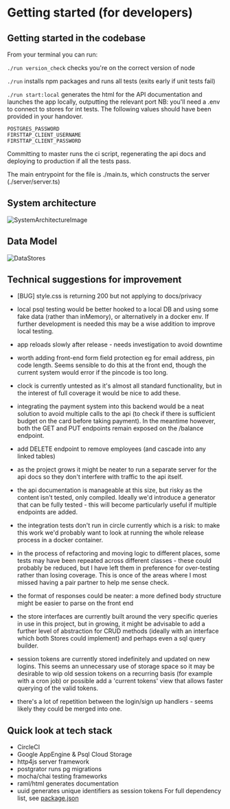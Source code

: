 # Getting started (for developers)

## Getting started in the codebase

From your terminal you can run: 

`./run version_check` checks you're on the correct version of node

`./run` installs npm packages and runs all tests (exits early if unit tests fail) 

`./run start:local` generates the html for the API documentation and launches the app locally, outputting the relevant port
NB: you'll need a .env to connect to stores for int tests. The following values should have been provided in your handover.
```
POSTGRES_PASSWORD
FIRSTTAP_CLIENT_USERNAME
FIRSTTAP_CLIENT_PASSWORD
```

Committing to master runs the ci script, regenerating the api docs and deploying to production if all the tests pass. 

The main entrypoint for the file is ./main.ts, which constructs the server (./server/server.ts)


## System architecture

![SystemArchitectureImage](https://github.com/makersacademy/isabel-cooper-sp/blob/master/projectDocumentation/images/systemArchitecture.JPG)

## Data Model

![DataStores](https://github.com/makersacademy/isabel-cooper-sp/blob/master/projectDocumentation/images/dataStores.png)

## Technical suggestions for improvement
- [BUG] style.css is returning 200 but not applying to docs/privacy

- local psql testing would be better hooked to a local DB and using some fake data (rather than inMemory), or alternatively in a docker env. If further development is needed this may be a wise addition to improve local testing. 

- app reloads slowly after release - needs investigation to avoid downtime

- worth adding front-end form field protection eg for email address, pin code length. Seems sensible to do this at the front end, though the current system would error if the pincode is too long. 

- clock is currently untested as it's almost all standard functionality, but in the interest of full coverage it would be nice to add these. 

- integrating the payment system into this backend would be a neat solution to avoid multiple calls to the api (to check if there is sufficient budget on the card before taking payment). In the meantime however, both the GET and PUT endpoints remain exposed on the /balance endpoint. 

- add DELETE endpoint to remove employees (and cascade into any linked tables)

- as the project grows it might be neater to run a separate server for the api docs so they don't interfere with traffic to the api itself.

- the api documentation is manageable at this size, but risky as the content isn't tested, only compiled. Ideally we'd introduce a generator that can be fully tested - this will become particularly useful if multiple endpoints are added. 

- the integration tests don't run in circle currently which is a risk: to make this work we'd probably want to look at running the whole release process in a docker container.

- in the process of refactoring and moving logic to different places, some tests may have been repeated across different classes - these could probably be reduced, but I have left them in preference for over-testing rather than losing coverage. This is once of the areas where I most missed having a pair partner to help me sense check. 
 
- the format of responses could be neater: a more defined body structure might be easier to parse on the front end

- the store interfaces are currently built around the very specific queries in use in this project, but in growing, it might be advisable to add a further level of abstraction for CRUD methods (ideally with an interface which both Stores could implement) and perhaps even a sql query builder. 

- session tokens are currently stored indefinitely and updated on new logins. This seems an unnecessary use of storage space so it may be desirable to wip old session tokens on a recurring basis (for example with a cron job) or possible add a 'current tokens' view that allows faster querying of the valid tokens.

- there's a lot of repetition between the login/sign up handlers - seems likely they could be merged into one.

## Quick look at tech stack 
- CircleCI 
- Google AppEngine & Psql Cloud Storage
- http4js server framework
- postgrator runs pg migrations
- mocha/chai testing frameworks
- raml/html generates documentation
- uuid generates unique identifiers as session tokens
For full dependency list, see [package.json](https://github.com/makersacademy/isabel-cooper-sp/blob/master/package.json)
